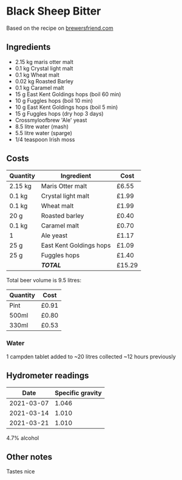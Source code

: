 # Black Sheep Bitter

Based on the recipe on [brewersfriend.com](https://www.brewersfriend.com/homebrew/recipe/view/277489/black-sheep-bitter-clone)

## Ingredients

* 2.15 kg maris otter malt
* 0.1 kg Crystal light malt
* 0.1 kg Wheat malt
* 0.02 kg Roasted Barley
* 0.1 kg Caramel malt
* 15 g East Kent Goldings hops (boil 60 min)
* 10 g Fuggles hops (boil 10 min)
* 10 g East Kent Goldings hops (boil 5 min)
* 15 g Fuggles hops (dry hop 3 days)
* Crossmyloofbrew 'Ale' yeast
* 8.5 litre water (mash)
* 5.5 litre water (sparge)
* 1/4 teaspoon Irish moss

## Costs

| Quantity | Ingredient              | Cost   |
| -------- | ----------------------- | ------ |
| 2.15 kg  | Maris Otter malt        | £6.55  |
| 0.1 kg   | Crystal light malt      | £1.99  |
| 0.1 kg   | Wheat malt              | £1.99  |
| 20 g     | Roasted barley          | £0.40  |
| 0.1 kg   | Caramel malt            | £0.70  |
| 1        | Ale yeast               | £1.17  |
| 25 g     | East Kent Goldings hops | £1.09  |
| 25 g     | Fuggles hops            | £1.40  |
|          | ***TOTAL***             | £15.29 |

Total beer volume is 9.5 litres:

| Quantity | Cost  |
| -------- | ----- |
| Pint     | £0.91 |
| 500ml    | £0.80 |
| 330ml    | £0.53 |

### Water

1 campden tablet added to ~20 litres collected ~12 hours previously

## Hydrometer readings

| Date       | Specific gravity |
| ---------- | ---------------- |
| 2021-03-07 | 1.046            |
| 2021-03-14 | 1.010            |
| 2021-03-21 | 1.010            |

4.7% alcohol

## Other notes

Tastes nice
